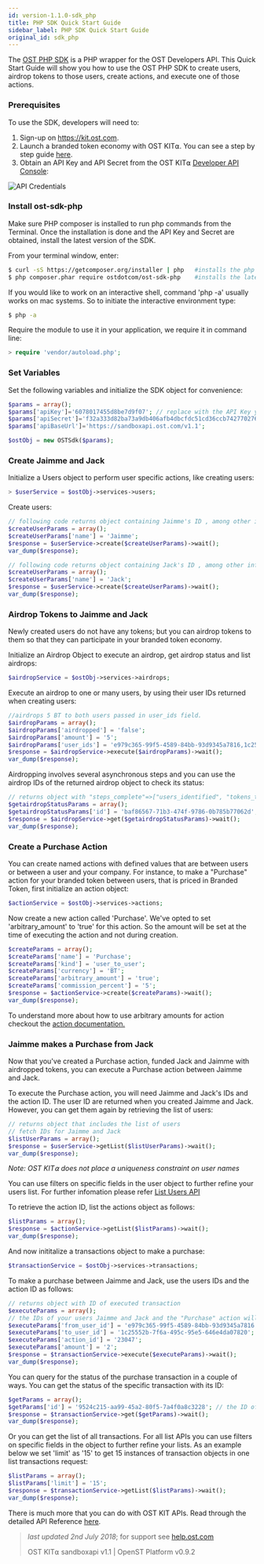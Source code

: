 ```yaml
---
id: version-1.1.0-sdk_php
title: PHP SDK Quick Start Guide
sidebar_label: PHP SDK Quick Start Guide
original_id: sdk_php
---
```


The [<u>OST PHP SDK</u>](https://github.com/OpenSTFoundation/ost-sdk-php/tree/release-1.1) is a PHP wrapper for the OST Developers API. This Quick Start Guide will show you how to use the OST PHP SDK to create users, airdrop tokens to those users, create actions, and execute one of those actions.


### Prerequisites

To use the SDK, developers will need to:

1. Sign-up on [<u>https://kit.ost.com</u>](https://kit.ost.com).
2. Launch a branded token economy with OST KIT⍺. You can see a step by step guide [<u>here</u>](/docs/kit_overview.html).
3. Obtain an API Key and API Secret from the OST KIT⍺ [<u>Developer API Console</u>](https://kit.ost.com/developer-api-console):

![API Credentials](assets/Developer_section.jpg)

### Install ost-sdk-php

Make sure PHP composer is installed to run php commands from the Terminal. Once the installation is done and the API Key and Secret are obtained, install the latest version of the SDK.

From your terminal window, enter:

```bash
$ curl -sS https://getcomposer.org/installer | php   #installs the php composer
$ php composer.phar require ostdotcom/ost-sdk-php    #installs the latest stable version of the SDK
```

If you would like to work on an interactive shell, command 'php -a' usually works on mac systems. So to initiate the interactive environment type:

```bash
$ php -a
```

Require the module to use it in your application, we require it in command line:

```php
> require 'vendor/autoload.php';
```

### Set Variables

Set the following variables and initialize the SDK object for convenience:

```php
$params = array();
$params['apiKey']='6078017455d8be7d9f07'; // replace with the API Key you obtained earlier
$params['apiSecret']='f32a333d82ba73a9db406afb4dbcfdc51cd36ccb742770276d6c4155783ca8d0'; // replace with the API Secret you obtained earlier
$params['apiBaseUrl']='https://sandboxapi.ost.com/v1.1';

$ostObj = new OSTSdk($params);
```

### Create Jaimme and Jack

Initialize a Users object to perform user specific actions, like creating users:

```php
> $userService = $ostObj->services->users;
```

Create users:

```php
// following code returns object containing Jaimme's ID , among other information, which you will need later
$createUserParams = array();
$createUserParams['name'] = 'Jaimme';
$response = $userService->create($createUserParams)->wait();
var_dump($response);

// following code returns object containing Jack's ID , among other information, which you will need later
$createUserParams = array();
$createUserParams['name'] = 'Jack';
$response = $userService->create($createUserParams)->wait();
var_dump($response);
```

### Airdrop Tokens to Jaimme and Jack

Newly created users do not have any tokens; but you can airdrop tokens to them so that they can participate in your branded token economy.

Initialize an Airdrop Object to execute an airdrop, get airdrop status and list airdrops:  

```php
$airdropService = $ostObj->services->airdrops;
```

Execute an airdrop to one or many users, by using their user IDs returned when creating users:

```php
//airdrops 5 BT to both users passed in user_ids field.
$airdropParams = array();
$airdropParams['airdropped'] = 'false';
$airdropParams['amount'] = '5';
$airdropParams['user_ids'] = 'e979c365-99f5-4589-84bb-93d9345a7816,1c25552b-7f6a-495c-95e5-646e4da07820';
$response = $airdropService->execute($airdropParams)->wait();
var_dump($response);

```

Airdropping involves several asynchronous steps and you can use the airdrop IDs of the returned airdrop object to check its status:

```php
// returns object with "steps_complete"=>["users_identified", "tokens_transfered", "contract_approved", "allocation_done"]
$getairdropStatusParams = array();
$getairdropStatusParams['id'] = 'baf86567-71b3-474f-9786-0b785b77062d'; // the airdrop ID will differ
$response = $airdropService->get($getairdropStatusParams)->wait();
var_dump($response);

```

### Create a Purchase Action

You can create named actions with defined values that are between users or between a user and your company. For instance, to make a "Purchase" action for your branded token between users, that is priced in Branded Token, first initialize an action object:

```php
$actionService = $ostObj->services->actions;
```
Now create a new action called 'Purchase'. We've opted to set 'arbitrary_amount' to 'true' for this action. So the amount will be set at the time of executing the action and not during creation.

```php
$createParams = array();
$createParams['name'] = 'Purchase';
$createParams['kind'] = 'user_to_user';
$createParams['currency'] = 'BT';
$createParams['arbitrary_amount'] = 'true';
$createParams['commission_percent'] = '5';
$response = $actionService->create($createParams)->wait();
var_dump($response);
```

To understand more about how to use arbitrary amounts for action checkout the [<u>action documentation.</u>](/docs/api_actions_create.html) 

### Jaimme makes a Purchase from Jack

Now that you've created a Purchase action, funded Jack and Jaimme with airdropped tokens, you can execute a Purchase action between Jaimme and Jack.

To execute the Purchase action, you will need Jaimme and Jack's IDs and the action ID. The user ID are returned when you created Jaimme and Jack. However, you can get them again by retrieving the list of users:

```php
// returns object that includes the list of users
// fetch IDs for Jaimme and Jack
$listUserParams = array();
$response = $userService->getList($listUserParams)->wait();
var_dump($response);
```
_Note: OST KIT⍺ does not place a uniqueness constraint on user names_

You can use filters on specific fields in the user object to further refine your users list. For further infomation please refer [<u>List Users API</u>](/docs/api_users_list.html) 

To retrieve the action ID, list the actions object as follows:

```php
$listParams = array();
$response = $actionService->getList($listParams)->wait();
var_dump($response);
```

And now inititalize a transactions object to make a purchase:

```php
$transactionService = $ostObj->services->transactions;
```

To make a purchase between Jaimme and Jack, use the users IDs and the action ID as follows:

```php
// returns object with ID of executed transaction
$executeParams = array();
// the IDs of your users Jaimme and Jack and the "Purchase" action will differ
$executeParams['from_user_id'] = 'e979c365-99f5-4589-84bb-93d9345a7816';
$executeParams['to_user_id'] = '1c25552b-7f6a-495c-95e5-646e4da07820';
$executeParams['action_id'] = '23047';
$executeParams['amount'] = '2';
$response = $transactionService->execute($executeParams)->wait();
var_dump($response);
```

You can query for the status of the purchase transaction in a couple of ways.
You can get the status of the specific transaction with its ID:

```php
$getParams = array();
$getParams['id'] = '9524c215-aa99-45a2-80f5-7a4f0a8c3228'; // the ID of your executed transaction will differ 
$response = $transactionService->get($getParams)->wait();
var_dump($response);

```

Or you can get the list of all transactions. For all list APIs you can use filters on specific fields in the object to further refine your lists. As an example below we set 'limit' as '15' to get 15 instances of transaction objects in one list transactions request:

```php
$listParams = array();
$listParams['limit'] = '15';
$response = $transactionService->getList($listParams)->wait();
var_dump($response);
```

There is much more that you can do with OST KIT APIs. Read through the detailed API Reference [<u>here</u>](/docs/api.html).

>_last updated 2nd July 2018_; for support see [<u>help.ost.com</u>](https://help.ost.com)
>
> OST KIT⍺ sandboxapi v1.1 | OpenST Platform v0.9.2
